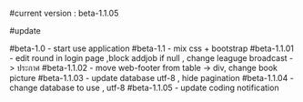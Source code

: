 #current version : beta-1.1.05

#update

#beta-1.0 - start use application
#beta-1.1 - mix css + bootstrap
#beta-1.1.01 - edit round in login page  ,block addjob if null , change leaguge broadcast -> ประกาศ
#beta-1.1.02 - move web-footer from table -> div, change book picture
#beta-1.1.03 - update database utf-8 , hide pagination
#beta-1.1.04 - change database to use , utf-8
#beta-1.1.05 - update coding notification
